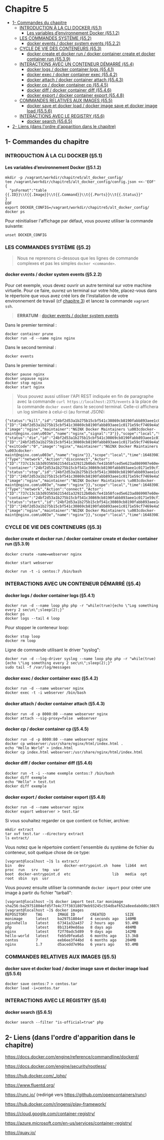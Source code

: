 # Chapitre 5

<!-- TOC depthFrom:2 -->

- [1- Commandes du chapitre](#1--commandes-du-chapitre)
    - [INTRODUCTION À LA CLI  DOCKER (§5.1)](#introduction-à-la-cli--docker-§51)
        - [Les variables d’environnement Docker (§5.1.2)](#les-variables-denvironnement-docker-§512)
    - [LES COMMANDES SYSTÈME (§5.2)](#les-commandes-système-§52)
        - [docker events / docker system events (§5.2.2)](#docker-events--docker-system-events-§522)
    - [CYCLE DE VIE DES CONTENEURS (§5.3)](#cycle-de-vie-des-conteneurs-§53)
        - [docker create et docker run / docker container create et docker container run (§5.3.9)](#docker-create-et-docker-run--docker-container-create-et-docker-container-run-§539)
    - [INTERACTIONS AVEC UN CONTENEUR DÉMARRÉ (§5.4)](#interactions-avec-un-conteneur-démarré-§54)
        - [docker logs / docker container logs (§5.4.1)](#docker-logs--docker-container-logs-§541)
        - [docker exec / docker container exec (§5.4.2)](#docker-exec--docker-container-exec-§542)
        - [docker attach / docker container attach (§5.4.3)](#docker-attach--docker-container-attach-§543)
        - [docker cp / docker container cp (§5.4.5)](#docker-cp--docker-container-cp-§545)
        - [docker diff / docker container diff  (§5.4.6)](#docker-diff--docker-container-diff--§546)
        - [docker export / docker container export  (§5.4.8)](#docker-export--docker-container-export--§548)
    - [COMMANDES RELATIVES AUX IMAGES (§5.5)](#commandes-relatives-aux-images-§55)
        - [docker save et docker load / docker image save et docker image load (§5.5.6)](#docker-save-et-docker-load--docker-image-save-et-docker-image-load-§556)
    - [INTERACTIONS AVEC LE REGISTRY (§5.6)](#interactions-avec-le-registry-§56)
        - [docker search (§5.6.5)](#docker-search-§565)
- [2- Liens (dans l'ordre d'apparition dans le chapitre)](#2--liens-dans-lordre-dapparition-dans-le-chapitre)

<!-- /TOC -->

## 1- Commandes du chapitre

### INTRODUCTION À LA CLI  DOCKER (§5.1)

#### Les variables d’environnement Docker (§5.1.2)
```
mkdir -p /vagrant/workdir/chapitre5/alt_docker_config/
tee /vagrant/workdir/chapitre5/alt_docker_config/config.json <<-'EOF'
{
  "psFormat":"table {{.ID}}\\t{{.Image}}\\t{{.Command}}\\t{{.Ports}}\\t{{.Status}}"
}
EOF
export DOCKER_CONFIG=/vagrant/workdir/chapitre5/alt_docker_config/
docker ps
```

Pour réinitialiser l'affichage par défaut, vous pouvez utiliser la commande suivante:
```
unset DOCKER_CONFIG
```

### LES COMMANDES SYSTÈME (§5.2)

> Nous ne reprenons ci-dessous que les lignes de commande complexes et pas les simples ```docker <commande>```.

#### docker events / docker system events (§5.2.2)

Pour cet exemple, vous devez ouvrir un autre terminal sur votre machine virtuelle. Pour ce faire, ouvrez un terminal sur votre hôte, placez-vous dans le répertoire que vous avez créé lors de l'installation de votre environnement de travail (cf [chapitre 3](../chapitre3/README.md#1--installation-de-lenvironnement-docker-linux-avec-vagrant)) et lancez la commande ```vagrant ssh```.


> **ERRATUM** : [docker events / docker system events](../ERRATA.md#docker-events--docker-system-events---§526)

Dans le premier terminal :
```
docker container prune
docker run -d --name nginx nginx
```

Dans le second terminal : 
```
docker events
```

Dans le premier terminal :
```
docker pause nginx
docker unpause nginx
docker stop nginx
docker start nginx
```

> Vous pouvez aussi utiliser l'API REST indiquée en fin de paragraphe avec la commande ```curl https://localhost:2375/events``` à la place de la commande ```docker event``` dans le second terminal. Celle-ci affichera un log similaire à celui-ci (au format JSON):

```
{"status":"kill","id":"24bf2d53a1b275b15cbf541c30869cb8190fabb893aee1c0171e59cf7469e4a5","from":"nginx","Type":"container","Action":"kill","Actor":{"ID":"24bf2d53a1b275b15cbf541c30869cb8190fabb893aee1c0171e59cf7469e4a5","Attributes":{"image":"nginx","maintainer":"NGINX Docker Maintainers \u003cdocker-maint@nginx.com\u003e","name":"nginx","signal":"3"}},"scope":"local","time":1648398130,"timeNano":1648398130307689172}
{"status":"die","id":"24bf2d53a1b275b15cbf541c30869cb8190fabb893aee1c0171e59cf7469e4a5","from":"nginx","Type":"container","Action":"die","Actor":{"ID":"24bf2d53a1b275b15cbf541c30869cb8190fabb893aee1c0171e59cf7469e4a5","Attributes":{"exitCode":"0","image":"nginx","maintainer":"NGINX Docker Maintainers \u003cdocker-maint@nginx.com\u003e","name":"nginx"}},"scope":"local","time":1648398130,"timeNano":1648398130355676929}
{"Type":"network","Action":"disconnect","Actor":{"ID":"737c13c1b3d9356562154d1a329212b0bdcfe41b58fced5e623ad869907e60e4","Attributes":{"container":"24bf2d53a1b275b15cbf541c30869cb8190fabb893aee1c0171e59cf7469e4a5","name":"bridge","type":"bridge"}},"scope":"local","time":1648398130,"timeNano":1648398130402058274}
{"status":"stop","id":"24bf2d53a1b275b15cbf541c30869cb8190fabb893aee1c0171e59cf7469e4a5","from":"nginx","Type":"container","Action":"stop","Actor":{"ID":"24bf2d53a1b275b15cbf541c30869cb8190fabb893aee1c0171e59cf7469e4a5","Attributes":{"image":"nginx","maintainer":"NGINX Docker Maintainers \u003cdocker-maint@nginx.com\u003e","name":"nginx"}},"scope":"local","time":1648398130,"timeNano":1648398130413247932}
{"Type":"network","Action":"connect","Actor":{"ID":"737c13c1b3d9356562154d1a329212b0bdcfe41b58fced5e623ad869907e60e4","Attributes":{"container":"24bf2d53a1b275b15cbf541c30869cb8190fabb893aee1c0171e59cf7469e4a5","name":"bridge","type":"bridge"}},"scope":"local","time":1648398132,"timeNano":1648398132643159071}
{"status":"start","id":"24bf2d53a1b275b15cbf541c30869cb8190fabb893aee1c0171e59cf7469e4a5","from":"nginx","Type":"container","Action":"start","Actor":{"ID":"24bf2d53a1b275b15cbf541c30869cb8190fabb893aee1c0171e59cf7469e4a5","Attributes":{"image":"nginx","maintainer":"NGINX Docker Maintainers \u003cdocker-maint@nginx.com\u003e","name":"nginx"}},"scope":"local","time":1648398132,"timeNano":1648398132893714377}
```

### CYCLE DE VIE DES CONTENEURS (§5.3)

#### docker create et docker run / docker container create et docker container run (§5.3.9)

```
docker create -name=webserver nginx
```

```
docker start webserver
```

```
docker run -t -i centos:7 /bin/bash
```

### INTERACTIONS AVEC UN CONTENEUR DÉMARRÉ (§5.4)

#### docker logs / docker container logs (§5.4.1)
```
docker run -d --name loop php php -r "while(true){echo \"Log something every 2 sec\n\";sleep(2);}"
docker ps
docker logs --tail 4 loop
```

Pour stopper le conteneur loop:
```
docker stop loop
docker rm loop
```

Ligne de commande utilisant le driver "syslog":
```
docker run -d --log-driver syslog --name loop php php -r "while(true){echo \"Log something every 2 sec\n\";sleep(2);}"
sudo tail -f /var/log/messages
```

#### docker exec / docker container exec (§5.4.2)
```
docker run -d --name webserver nginx
docker exec -t -i webserver /bin/bash
```

#### docker attach / docker container attach (§5.4.3)
```
docker run -d -p 8000:80 --name webserver nginx
docker attach --sig-proxy=false  webserver
```

#### docker cp / docker container cp (§5.4.5)
```
docker run -d -p 8000:80 --name webserver nginx
docker cp webserver:/usr/share/nginx/html/index.html .
echo "Hello World" > index.html
docker cp index.html webserver:/usr/share/nginx/html/index.html
```

#### docker diff / docker container diff  (§5.4.6)
```
docker run -t -i --name exemple centos:7 /bin/bash
docker diff exemple
echo "Hello" > test.txt
docker diff exemple
```

#### docker export / docker container export  (§5.4.8)
```
docker run -d --name webserver nginx
docker export webserver > test.tar
```

Si vous souhaitez regarder ce que contient ce fichier, archive:
```
mkdir extract
tar xvf test.tar --directory extract
ls extract/
```

Vous notez que le répertoire contient l'ensemble du système de fichier du conteneur, soit quelque chose de ce type:
```
[vagrant@localhost ~]$ ls extract/
bin   dev                  docker-entrypoint.sh  home  lib64  mnt  proc  run   srv  tmp  var
boot  docker-entrypoint.d  etc                   lib   media  opt  root  sbin  sys  usr
```

Vous pouvez ensuite utiliser la commande ```docker import``` pour créer une image à partir du fichier "tarball":
```
[vagrant@localhost ~]$ docker import test.tar monimage
sha256:ba29751804efd5f7e4c77f38318079eb93245c554dbaf652a8eedabdd6c3887b
[vagrant@localhost ~]$ docker images
REPOSITORY    TAG       IMAGE ID       CREATED         SIZE
monimage      latest    ba29751804ef   4 seconds ago   140MB
nginxhello    latest    67341a32a437   2 hours ago     93.4MB
php           latest    8b13149eddaa   8 days ago      484MB
nginx         latest    f2f70adc5d89   9 days ago      142MB
hello-world   latest    feb5d9fea6a5   6 months ago    13.3kB
centos        7         eeb6ee3f44bd   6 months ago    204MB
nginx         1.7       d5acedd7e96a   6 years ago     93.4MB
```

### COMMANDES RELATIVES AUX IMAGES (§5.5)

#### docker save et docker load / docker image save et docker image load (§5.5.6)
```
docker save centos:7 > centos.tar
docker load -i=centos.tar
```

### INTERACTIONS AVEC LE REGISTRY (§5.6)

#### docker search (§5.6.5)

```
docker search --filter "is-official=true" php
```

## 2- Liens (dans l'ordre d'apparition dans le chapitre)

https://docs.docker.com/engine/reference/commandline/dockerd/

https://docs.docker.com/engine/security/rootless/

https://hub.docker.com/_/php/

https://www.fluentd.org/

https://runc.io/ (redirigé vers https://github.com/opencontainers/runc)

https://hub.docker.com/r/ingensi/play-framework/

https://cloud.google.com/container-registry/

https://azure.microsoft.com/en-us/services/container-registry/

https://quay.io/

